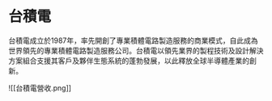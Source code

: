 # 台積電

台積電成立於1987年，率先開創了專業積體電路製造服務的商業模式，自此成為世界領先的專業積體電路製造服務公司。台積電以領先業界的製程技術及設計解決方案組合支援其客戶及夥伴生態系統的蓬勃發展，以此釋放全球半導體產業的創新。

![[台積電營收.png]]